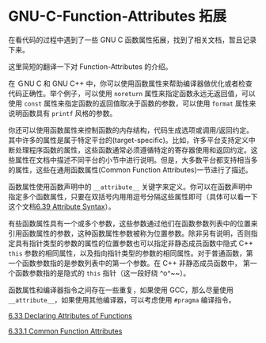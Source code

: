 # GNU-C-Function-Attributes 拓展

在看代码的过程中遇到了一些 GNU C 函数属性拓展，找到了相关文档，暂且记录下来。

这里简短的翻译一下对 Function-Attributes 的介绍。

在 ＧNU C 和 GNU C++ 中，你可以使用函数属性来帮助编译器做优化或者检查代码正确性。举个例子，可以使用 `noreturn` 属性来指定函数永远无返回值，可以使用 `const` 属性来指定函数的返回值取决于函数的参数，可以使用 `format` 属性来说明函数具有 `printf` 风格的参数。

你还可以使用函数属性来控制函数的内存结构，代码生成选项或调用/返回约定。其中许多的属性是属于特定平台的(target-specific)。比如，许多平台支持定义中断处理程序函数的属性，这些函数通常必须遵循特定的寄存器使用和返回约定。这些属性在文档中描述不同平台的小节中进行说明。但是，大多数平台都支持相当多的属性，这些在通用函数属性(Common Function Attributes)一节进行了描述。

函数属性使用函数声明中的 `__attribute__` 关键字来定义。你可以在函数声明中指定多个函数属性，只要在双括号内用用逗号分隔这些属性即可（具体可以看一下这个文档[6.39 Attribute Syntax](https://gcc.gnu.org/onlinedocs/gcc/Attribute-Syntax.html#Attribute-Syntax)）。

有些函数属性具有一个或多个参数，这些参数通过他们在函数参数列表中的位置来引用函数属性的参数，这种函数属性参数被称为位置参数。除非另有说明，否则指定具有指针类型的参数的属性的位置参数也可以指定非静态成员函数中隐式 C++ `this` 参数的相同属性，以及指向指针类型的参数的相同属性。对于普通函数，第一个函数参数指的是参数列表中的第一个参数。在 C++ 非静态成员函数中， 第一个函数参数指的是隐式的 `this` 指针（这一段好绕 ^o^~~）。

函数属性和编译器指令之间存在一些重复，如果使用 GCC，那么尽量使用 `__attribute__`，如果使用其他编译器，可以考虑使用 `#pragma` 编译指令。

[6.33 Declaring Attributes of Functions](https://gcc.gnu.org/onlinedocs/gcc/Function-Attributes.html)

[6.33.1 Common Function Attributes](https://gcc.gnu.org/onlinedocs/gcc/Common-Function-Attributes.html#Common-Function-Attributes)



